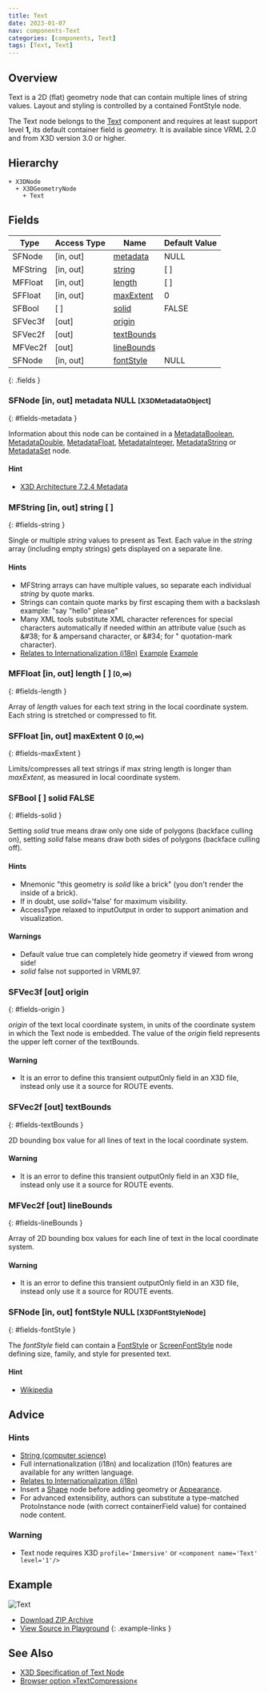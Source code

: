 ```yaml
---
title: Text
date: 2023-01-07
nav: components-Text
categories: [components, Text]
tags: [Text, Text]
---
```

<style>
.post h3 {
  word-spacing: 0.2em;
}
</style>

## Overview

Text is a 2D (flat) geometry node that can contain multiple lines of string values. Layout and styling is controlled by a contained FontStyle node.

The Text node belongs to the [Text](/x_ite/components/overview/#text) component and requires at least support level **1,** its default container field is *geometry.* It is available since VRML 2.0 and from X3D version 3.0 or higher.

## Hierarchy

```
+ X3DNode
  + X3DGeometryNode
    + Text
```

## Fields

| Type | Access Type | Name | Default Value |
| ---- | ----------- | ---- | ------------- |
| SFNode | [in, out] | [metadata](#fields-metadata) | NULL  |
| MFString | [in, out] | [string](#fields-string) | [ ] |
| MFFloat | [in, out] | [length](#fields-length) | [ ] |
| SFFloat | [in, out] | [maxExtent](#fields-maxExtent) | 0  |
| SFBool | [ ] | [solid](#fields-solid) | FALSE |
| SFVec3f | [out] | [origin](#fields-origin) |  |
| SFVec2f | [out] | [textBounds](#fields-textBounds) |  |
| MFVec2f | [out] | [lineBounds](#fields-lineBounds) |  |
| SFNode | [in, out] | [fontStyle](#fields-fontStyle) | NULL  |
{: .fields }

### SFNode [in, out] **metadata** NULL <small>[X3DMetadataObject]</small>
{: #fields-metadata }

Information about this node can be contained in a [MetadataBoolean](/x_ite/components/core/metadataboolean/), [MetadataDouble](/x_ite/components/core/metadatadouble/), [MetadataFloat](/x_ite/components/core/metadatafloat/), [MetadataInteger](/x_ite/components/core/metadatainteger/), [MetadataString](/x_ite/components/core/metadatastring/) or [MetadataSet](/x_ite/components/core/metadataset/) node.

#### Hint

- [X3D Architecture 7.2.4 Metadata](https://www.web3d.org/specifications/X3Dv4/ISO-IEC19775-1v4-IS/Part01/components/core.html#Metadata)

### MFString [in, out] **string** [ ]
{: #fields-string }

Single or multiple *string* values to present as Text. Each value in the *string* array (including empty strings) gets displayed on a separate line.

#### Hints

- MFString arrays can have multiple values, so separate each individual *string* by quote marks.
- Strings can contain quote marks by first escaping them with a backslash example: "say \"hello\" please"
- Many XML tools substitute XML character references for special characters automatically if needed within an attribute value (such as &amp;#38; for &amp; ampersand character, or &amp;#34; for " quotation-mark character).
- [Relates to Internationalization (i18n)](https://www.w3.org/standards/webdesign/i18n) [Example](https://www.web3d.org/x3d/content/examples/X3dForWebAuthors/Chapter02-GeometryPrimitives/TextIndex.html) [Example](https://www.web3d.org/x3d/content/examples/X3dForWebAuthors/Chapter02-GeometryPrimitives/TextSpecialCharactersIndex.html)

### MFFloat [in, out] **length** [ ] <small>[0,∞)</small>
{: #fields-length }

Array of *length* values for each text string in the local coordinate system. Each string is stretched or compressed to fit.

### SFFloat [in, out] **maxExtent** 0 <small>[0,∞)</small>
{: #fields-maxExtent }

Limits/compresses all text strings if max string length is longer than *maxExtent*, as measured in local coordinate system.

### SFBool [ ] **solid** FALSE
{: #fields-solid }

Setting *solid* true means draw only one side of polygons (backface culling on), setting *solid* false means draw both sides of polygons (backface culling off).

#### Hints

- Mnemonic "this geometry is *solid* like a brick" (you don't render the inside of a brick).
- If in doubt, use *solid*='false' for maximum visibility.
- AccessType relaxed to inputOutput in order to support animation and visualization.

#### Warnings

- Default value true can completely hide geometry if viewed from wrong side!
- *solid* false not supported in VRML97.

### SFVec3f [out] **origin**
{: #fields-origin }

*origin* of the text local coordinate system, in units of the coordinate system in which the Text node is embedded. The value of the *origin* field represents the upper left corner of the textBounds.

#### Warning

- It is an error to define this transient outputOnly field in an X3D file, instead only use it a source for ROUTE events.

### SFVec2f [out] **textBounds**
{: #fields-textBounds }

2D bounding box value for all lines of text in the local coordinate system.

#### Warning

- It is an error to define this transient outputOnly field in an X3D file, instead only use it a source for ROUTE events.

### MFVec2f [out] **lineBounds**
{: #fields-lineBounds }

Array of 2D bounding box values for each line of text in the local coordinate system.

#### Warning

- It is an error to define this transient outputOnly field in an X3D file, instead only use it a source for ROUTE events.

### SFNode [in, out] **fontStyle** NULL <small>[X3DFontStyleNode]</small>
{: #fields-fontStyle }

The *fontStyle* field can contain a [FontStyle](/x_ite/components/text/fontstyle/) or [ScreenFontStyle](/x_ite/components/layout/screenfontstyle/) node defining size, family, and style for presented text.

#### Hint

- [Wikipedia](https://en.wikipedia.org/wiki/Font)

## Advice

### Hints

- [String (computer science)](https://en.wikipedia.org/wiki/String_(computer_science))
- Full internationalization (i18n) and localization (l10n) features are available for any written language.
- [Relates to Internationalization (i18n)](https://www.w3.org/standards/webdesign/i18n)
- Insert a [Shape](/x_ite/components/shape/shape/) node before adding geometry or [Appearance](/x_ite/components/shape/appearance/).
- For advanced extensibility, authors can substitute a type-matched ProtoInstance node (with correct containerField value) for contained node content.

### Warning

- Text node requires X3D `profile='Immersive'` or `<component name='Text' level='1'/>`

## Example

<x3d-canvas class="xr-button-br" src="https://create3000.github.io/media/examples/Text/Text/Text.x3d" contentScale="auto" update="auto">
  <img src="https://create3000.github.io/media/examples/Text/Text/screenshot.avif" alt="Text"/>
</x3d-canvas>

- [Download ZIP Archive](https://create3000.github.io/media/examples/Text/Text/Text.zip)
- [View Source in Playground](/x_ite/playground/?url=https://create3000.github.io/media/examples/Text/Text/Text.x3d)
{: .example-links }

## See Also

- [X3D Specification of Text Node](https://www.web3d.org/documents/specifications/19775-1/V4.0/Part01/components/text.html#Text)
- [Browser option »TextCompression«](/x_ite/reference/browser-services/#browser-options)
